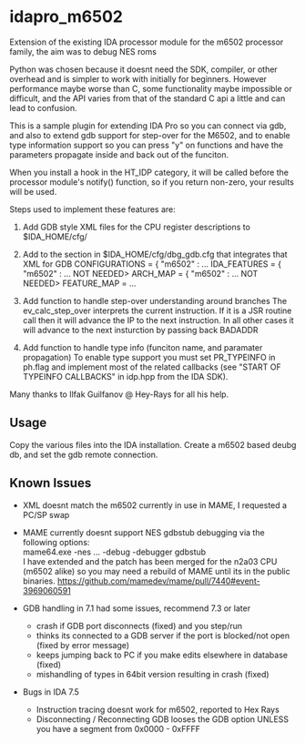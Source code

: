 idapro_m6502
=======

Extension of the existing IDA processor module for the m6502 processor family, the aim was to debug NES roms 

Python was chosen because it doesnt need the SDK, compiler, or other overhead and is simpler to work with initially for beginners.
However performance maybe worse than C, some functionality maybe impossible or difficult, and the API varies from that of the standard C api a little and can lead to confusion.

This is a sample plugin for extending IDA Pro so you can connect via gdb,
and also to extend gdb support for step-over for the M6502,
and to enable type information support so you can press "y" on functions and 
have the parameters propagate inside and back out of the funciton.

When you install a hook in the HT_IDP category, it will be called
before the processor module's notify() function, so if you return
non-zero, your results will be used.

Steps used to implement these features are:
1) Add GDB style XML files for the CPU register descriptions to $IDA_HOME/cfg/
    <there is a an already integrated m6502 in the list>
	
2) Add to the section in $IDA_HOME/cfg/dbg_gdb.cfg that integrates that XML for GDB
    CONFIGURATIONS = { "m6502" : ...
    IDA_FEATURES = { "m6502" : ... 
    NOT NEEDED> ARCH_MAP = { "m6502" : ... 
    NOT NEEDED> FEATURE_MAP = ...
3) Add function to handle step-over understanding around branches
    The ev_calc_step_over interprets the current instruction.
    If it is a JSR routine call then it will advance the IP to the next instruction.
    In all other cases it will advance to the next insturction by passing back BADADDR
4) Add function to handle type info (funciton name, and paramater propagation)
    To enable type support you must set PR_TYPEINFO in ph.flag and 
    implement most of the related callbacks (see "START OF TYPEINFO 
    CALLBACKS" in idp.hpp from the IDA SDK).

Many thanks to Ilfak Guilfanov @ Hey-Rays for all his help.

Usage
-------
Copy the various files into the IDA installation.
Create a m6502 based deubg db, and set the gdb remote connection.     

Known Issues
-------

* XML doesnt match the m6502 currently in use in MAME, I requested a PC/SP swap

* MAME currently doesnt support NES gdbstub debugging via the following options:  
     mame64.exe -nes ...    -debug -debugger gdbstub  
  I have extended and the patch has been merged for the n2a03 CPU (m6502 alike) so you may need a rebuild of MAME until its in the public binaries.
  https://github.com/mamedev/mame/pull/7440#event-3969060591
  
* GDB handling in 7.1 had some issues, recommend 7.3 or later
  * crash if GDB port disconnects (fixed) and you step/run
  * thinks its connected to a GDB server if the port is blocked/not open (fixed by error message)
  * keeps jumping back to PC if you make edits elsewhere in database (fixed)
  * mishandling of types in 64bit version resulting in crash (fixed)

* Bugs in IDA 7.5
  * Instruction tracing doesnt work for m6502, reported to Hex Rays
  * Disconnecting / Reconnecting GDB looses the GDB option UNLESS you have a segment from 0x0000 - 0xFFFF

    


        